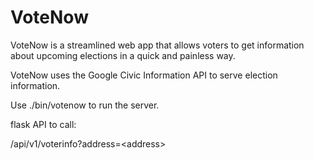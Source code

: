 # VoteNow

VoteNow is a streamlined web app that allows voters to get information about upcoming elections in a quick and painless way.

VoteNow uses the Google Civic Information API to serve election information.

Use ./bin/votenow to run the server.

flask API to call:

/api/v1/voterinfo?address=&lt;address&gt;
